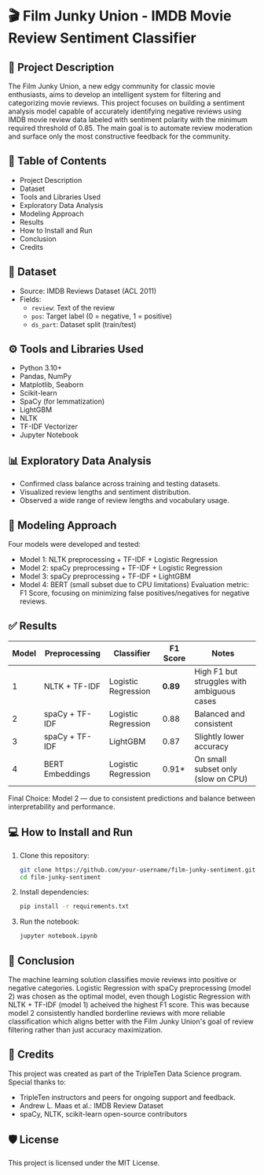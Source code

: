 # 🎬 Film Junky Union - IMDB Movie Review Sentiment Classifier

## 📌 Project Description
The Film Junky Union, a new edgy community for classic movie enthusiasts, aims to develop an intelligent system for filtering and categorizing movie reviews. This project focuses on building a sentiment analysis model capable of accurately identifying negative reviews using IMDB movie review data labeled with sentiment polarity with the minimum required threshold of 0.85. The main goal is to automate review moderation and surface only the most constructive feedback for the community. 

## 📖 Table of Contents
  - Project Description
  - Dataset
  - Tools and Libraries Used
  - Exploratory Data Analysis
  - Modeling Approach
  - Results
  - How to Install and Run
  - Conclusion
  - Credits

## 📂 Dataset
  - Source: IMDB Reviews Dataset (ACL 2011)
  - Fields:
      - `review`: Text of the review
      - `pos`: Target label (0 = negative, 1 = positive)
      - `ds_part`: Dataset split (train/test)
   
## ⚙️ Tools and Libraries Used
  - Python 3.10+
  - Pandas, NumPy
  - Matplotlib, Seaborn
  - Scikit-learn
  - SpaCy (for lemmatization)
  - LightGBM
  - NLTK
  - TF-IDF Vectorizer
  - Jupyter Notebook

## 📊 Exploratory Data Analysis
  - Confirmed class balance across training and testing datasets.
  - Visualized review lengths and sentiment distribution.
  - Observed a wide range of review lengths and vocabulary usage.

## 🧠 Modeling Approach
Four models were developed and tested:
  - Model 1: NLTK preprocessing + TF-IDF + Logistic Regression
  - Model 2: spaCy preprocessing + TF-IDF + Logistic Regression
  - Model 3: spaCy preprocessing + TF-IDF + LightGBM
  - Model 4: BERT (small subset due to CPU limitations)
Evaluation metric: F1 Score, focusing on minimizing false positives/negatives for negative reviews.

## ✅ Results
| Model | Preprocessing   | Classifier          | F1 Score | Notes                                      |
| ----- | --------------- | ------------------- | -------- | ------------------------------------------ |
| 1     | NLTK + TF-IDF   | Logistic Regression | **0.89** | High F1 but struggles with ambiguous cases |
| 2     | spaCy + TF-IDF  | Logistic Regression | 0.88     | Balanced and consistent                    |
| 3     | spaCy + TF-IDF  | LightGBM            | 0.87     | Slightly lower accuracy                    |
| 4     | BERT Embeddings | Logistic Regression | 0.91\*   | On small subset only (slow on CPU)         |

Final Choice: Model 2 — due to consistent predictions and balance between interpretability and performance.

## 💻 How to Install and Run
  1. Clone this repository:
     ```bash
     git clone https://github.com/your-username/film-junky-sentiment.git
     cd film-junky-sentiment
  2. Install dependencies:
     ```bash
     pip install -r requirements.txt
  3. Run the notebook:
     ```bash
     jupyter notebook.ipynb

## 🧾 Conclusion
The machine learning solution classifies movie reviews into positive or negative categories. Logistic Regression with spaCy preprocessing (model 2) was chosen as the optimal model, even though Logistic Regression with NLTK + TF-IDF (model 1) acheived the highest F1 score. This was because model 2 consistently handled borderline reviews with more reliable classification which aligns better with the Film Junky Union's goal of review filtering rather than just accuracy maximization. 

## 🤝 Credits
This project was created as part of the TripleTen Data Science program. Special thanks to:
  - TripleTen instructors and peers for ongoing support and feedback.
  - Andrew L. Maas et al.: IMDB Review Dataset
  - spaCy, NLTK, scikit-learn open-source contributors

## 🛡️ License
This project is licensed under the MIT License.
